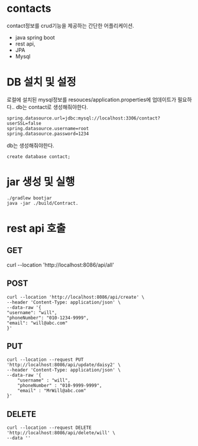# contacts
contact정보를 crud기능을 제공하는 간단한 어플리케이션.

- java spring boot
- rest api, 
- JPA
- Mysql 
# DB 설치 및 설정
로컬에 설치된 mysql정보를 resouces/application.properties에 업데이트가 필요하다..
db는 contact로 생성해줘야한다.
```
spring.datasource.url=jdbc:mysql://localhost:3306/contact?userSSL=false
spring.datasource.username=root
spring.datasource.password=1234
```
db는 생성해줘야한다.
```
create database contact;
```
# jar 생성 및 실행
```
./gradlew bootjar
java -jar ./build/Contract.
```

# rest api 호출
## GET
curl --location 'http://localhost:8086/api/all'
## POST
```
curl --location 'http://localhost:8086/api/create' \
--header 'Content-Type: application/json' \
--data-raw '{
"username": "will",
"phoneNumber": "010-1234-9999",
"email": "will@abc.com"
}'
```
## PUT
```
curl --location --request PUT 'http://localhost:8086/api/update/daisy2' \
--header 'Content-Type: application/json' \
--data-raw '{
    "username" : "will",
    "phoneNumber" : "010-9999-9999",
    "email" : "MrWill@abc.com"
}'
```
## DELETE
```
curl --location --request DELETE 'http://localhost:8086/api/delete/will' \
--data ''
```